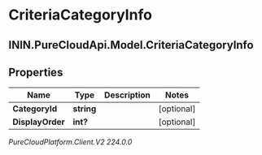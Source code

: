 # CriteriaCategoryInfo

## ININ.PureCloudApi.Model.CriteriaCategoryInfo

## Properties

|Name | Type | Description | Notes|
|------------ | ------------- | ------------- | -------------|
| **CategoryId** | **string** |  | [optional] |
| **DisplayOrder** | **int?** |  | [optional] |



_PureCloudPlatform.Client.V2 224.0.0_
